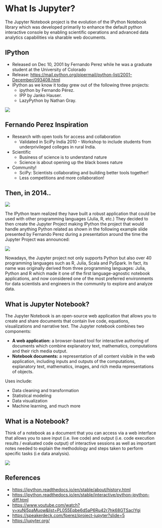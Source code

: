 # What Is Jupyter?

The Jupyter Notebook project is the evolution of the IPython Notebook library which was developed primarily to enhance the default python interactive console by enabling scientific operations and advanced data analytics capabilities via sharable web documents.

## IPython

* Released on Dec 10, 2001 by Fernando Perez while he was a graduate student at the University of Colorado
* Release: https://mail.python.org/pipermail/python-list/2001-December/093408.html
* IPython as we know it today grew out of the following three projects:
    * ipython by Fernando Pérez.
    * IPP by Janko Hauser.
    * LazyPython by Nathan Gray.

![](../images/JUPYTER_IPYTHON.png)

## Fernando Perez Inspiration

* Research with open tools for access and collaboration
    * Validated in SciPy India 2010 - Workshop to include students from underprivileged colleges in rural India.
* Scientific
    * Business of science is to understand nature
    * Science is about opening up the black boxes nature
* Community!
    * SciPy: Scientists collaborating and building better tools together!
    * Less competitions and more collaboration!

## Then, in 2014..

![](../images/ipython-to-jupyter.png)

The IPython team realized they have built a robust application that could be used with other programming languages (Julia, R, etc.) They decided to then create the Jupyter Project making IPython the project that would handle anything Python related as shown in the following example slide presented by Fernando Perez during a presentation around the time the Jupyter Project was announced:

![](../images/ipython-jupyter-features.png)

Nowadays, the Jupyter project not only supports Python but also over 40 programming languages such as R, Julia, Scala and PySpark. In fact, its name was originally derived from three programming languages: Julia, Python and R which made it one of the first language-agnostic notebook applications, and now considered one of the most preferred environments for data scientists and engineers in the community to explore and analyze data.

## What is Jupyter Notebook?

The Jupyter Notebook is an open-source web application that allows you to create and share documents that contain live code, equations, visualizations and narrative text. The Jupyter notebook combines two components:

* **A web application:** a browser-based tool for interactive authoring of documents which combine explanatory text, mathematics, computations and their rich media output.
* **Notebook documents:** a representation of all content visible in the web application, including inputs and outputs of the computations, explanatory text, mathematics, images, and rich media representations of objects.

Uses include:

* Data cleaning and transformation
* Statistical modeling
* Data visualization
* Machine learning, and much more

## What is a Notebook?

Think of a notebook as a document that you can access via a web interface that allows you to save input (i.e. live code) and output (i.e. code execution results / evaluated code output) of interactive sessions as well as important notes needed to explain the methodology and steps taken to perform specific tasks (i.e data analysis).

![](../images/JUPYTER_NOTEBOOK_BASIC_VIEW.png)

## References
* https://ipython.readthedocs.io/en/stable/about/history.html
* https://ipython.readthedocs.io/en/stable/interactive/python-ipython-diff.html
* https://www.youtube.com/watch?v=xuNj5paMuow&list=PL055Epbe6d5aP6Ru42r7hk68GTSaclYgi
* https://speakerdeck.com/fperez/project-jupyter?slide=5
* https://jupyter.org/